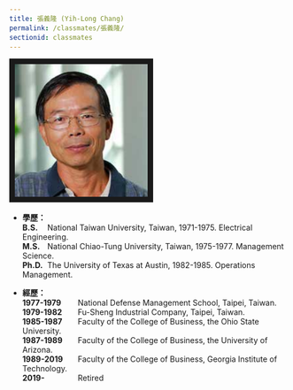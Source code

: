 ```yaml
---
title: 張義隆 (Yih-Long Chang)
permalink: /classmates/張義隆/
sectionid: classmates
---
```


<img src="/img/classmate_YihLongChang.jpg"
     alt="Photo of Dr. Yih-Long Chang"
     width="240" border="10" />


- **學歷：** <br /> 
  <span style="width: 45px; float: left; font-weight: bold">B.S.</span>
  National Taiwan University, Taiwan, 1971-1975. Electrical Engineering.<br />
  <span style="width: 45px; float: left; font-weight: bold">M.S.</span>
  National Chiao-Tung University, Taiwan, 1975-1977. Management Science.<br />
  <span style="width: 45px; float: left; font-weight: bold">Ph.D.</span>
  The University of Texas at Austin, 1982-1985. Operations Management.

- **經歷：**<br />
  <span style="width: 100px; float: left; font-weight: bold">1977-1979</span>
  National Defense Management School, Taipei, Taiwan.<br />
  <span style="width: 100px; float: left; font-weight: bold">1979-1982</span>
  Fu-Sheng Industrial Company, Taipei, Taiwan.<br />
  <span style="width: 100px; float: left; font-weight: bold">1985-1987</span>
  Faculty of the College of Business, the Ohio State University.<br />
  <span style="width: 100px; float: left; font-weight: bold">1987-1989</span>
  Faculty of the College of Business, the University of Arizona.<br />
  <span style="width: 100px; float: left; font-weight: bold">1989-2019</span>
  Faculty of the College of Business, Georgia Institute of Technology.<br />
  <span style="width: 100px; float: left; font-weight: bold">2019-</span>
  Retired

